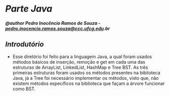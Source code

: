 # **_Parte Java_**
#### _@author Pedro Inocêncio Ramos de Souza - pedro.inocencio.ramos.souza@ccc.ufcg.edu.br_

## _Introdutório_
* Esse diretório foi feito para a linguagem Java, a qual foram usados métodos básicos de inserção, remoção e get em cada uma das estruturas de ArrayList, LinkedList, HashMap e Tree BST. As três primeiras estruturas foram usados os métodos presentes na biblioteca Java, já a Tree foi necessário implementar os métodos, visto que, não existem métodos específicos na biblioteca que façam a árvore funcionar como BST.
